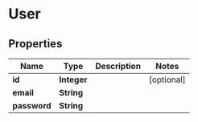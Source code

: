 
# User

## Properties
Name | Type | Description | Notes
------------ | ------------- | ------------- | -------------
**id** | **Integer** |  |  [optional]
**email** | **String** |  | 
**password** | **String** |  | 



